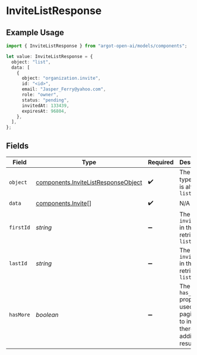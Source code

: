 # InviteListResponse

## Example Usage

```typescript
import { InviteListResponse } from "argot-open-ai/models/components";

let value: InviteListResponse = {
  object: "list",
  data: [
    {
      object: "organization.invite",
      id: "<id>",
      email: "Jasper_Ferry@yahoo.com",
      role: "owner",
      status: "pending",
      invitedAt: 133439,
      expiresAt: 96804,
    },
  ],
};
```

## Fields

| Field                                                                                      | Type                                                                                       | Required                                                                                   | Description                                                                                |
| ------------------------------------------------------------------------------------------ | ------------------------------------------------------------------------------------------ | ------------------------------------------------------------------------------------------ | ------------------------------------------------------------------------------------------ |
| `object`                                                                                   | [components.InviteListResponseObject](../../models/components/invitelistresponseobject.md) | :heavy_check_mark:                                                                         | The object type, which is always `list`                                                    |
| `data`                                                                                     | [components.Invite](../../models/components/invite.md)[]                                   | :heavy_check_mark:                                                                         | N/A                                                                                        |
| `firstId`                                                                                  | *string*                                                                                   | :heavy_minus_sign:                                                                         | The first `invite_id` in the retrieved `list`                                              |
| `lastId`                                                                                   | *string*                                                                                   | :heavy_minus_sign:                                                                         | The last `invite_id` in the retrieved `list`                                               |
| `hasMore`                                                                                  | *boolean*                                                                                  | :heavy_minus_sign:                                                                         | The `has_more` property is used for pagination to indicate there are additional results.   |